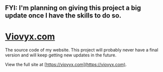 ## FYI: I'm planning on giving this project a big update once I have the skills to do so.
# [Viovyx.com](https://viovyx.com)

The source code of my website. This project will probably never have a final version and will keep getting new updates in the future.

View the full site at [https://viovyx.com](https://viovyx.com).
